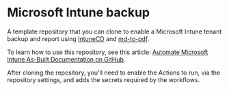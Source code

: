# Microsoft Intune backup

A template repository that you can clone to enable a Microsoft Intune tenant backup and report using [IntuneCD](https://github.com/almenscorner/IntuneCD) and [md-to-pdf](https://github.com/simonhaenisch/md-to-pdf).

To learn how to use this repository, see this article: [Automate Microsoft Intune As-Built Documentation on GitHub](https://stealthpuppy.com/automate-intune-documentation-github/).

After cloning the repository, you'll need to enable the Actions to run, via the repository settings, and adds the secrets required by the workflows.
